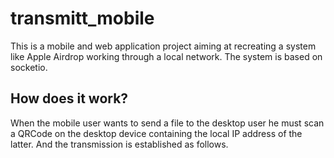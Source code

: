 # transmitt_mobile

This is a mobile and web application project aiming
at recreating a system like Apple Airdrop working
through a local network.
The system is based on socketio.

## How does it work?

When the mobile user wants to send a file to the desktop
user he must scan a QRCode on the desktop device
containing the local IP address of the latter.
And the transmission is established as follows.
